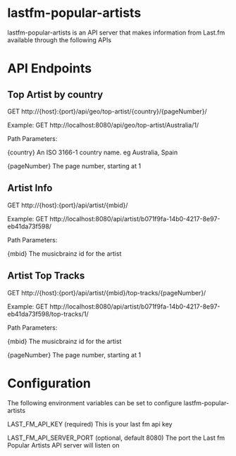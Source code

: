 # lastfm-popular-artists

lastfm-popular-artists is an API server that makes information from Last.fm available through the following APIs

# API Endpoints

## Top Artist by country

GET http://{host}:{port}/api/geo/top-artist/{country}/{pageNumber}/

Example: GET http://localhost:8080/api/geo/top-artist/Australia/1/

Path Parameters: 

{country} An ISO 3166-1 country name. eg Australia, Spain

{pageNumber} The page number, starting at 1

## Artist Info

GET http://{host}:{port}/api/artist/{mbid}/

Example: GET http://localhost:8080/api/artist/b071f9fa-14b0-4217-8e97-eb41da73f598/

Path Parameters: 

{mbid} The musicbrainz id for the artist


## Artist Top Tracks

GET http://{host}:{port}/api/artist/{mbid}/top-tracks/{pageNumber}/

Example: GET http://localhost:8080/api/artist/b071f9fa-14b0-4217-8e97-eb41da73f598/top-tracks/1/

Path Parameters: 

{mbid} The musicbrainz id for the artist

{pageNumber} The page number, starting at 1

# Configuration 

The following environment variables can be set to configure lastfm-popular-artists 

LAST_FM_API_KEY (required) This is your last fm api key

LAST_FM_API_SERVER_PORT (optional, default 8080) The port the Last fm Popular Artists API server will listen on

